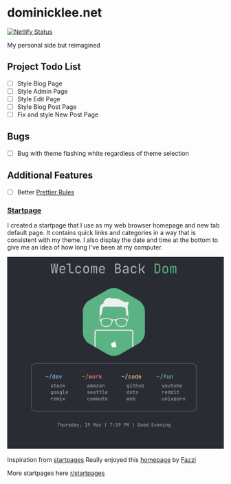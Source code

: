 # dominicklee.net

[![Netlify Status](https://api.netlify.com/api/v1/badges/c4f64dee-6759-4345-b233-350f2015a8d3/deploy-status)](https://app.netlify.com/sites/the-awesome-domogami-site/deploys)

My personal side but reimagined

## Project Todo List
- [ ] Style Blog Page
- [ ] Style Admin Page
- [ ] Style Edit Page
- [ ] Style Blog Post Page
- [ ] Fix and style New Post Page

## Bugs
- [ ] Bug with theme flashing white regardless of theme selection

## Additional Features
- [ ] Better [Prettier Rules](https://prettier.io/docs/en/options.html)

### [Startpage](https://the-awesome-domogami-site.netlify.app/startpage)

I created a startpage that I use as my web browser homepage and new tab default page. It contains quick links and categories in a way that is consistent with my theme. I also display the date and time at the bottom to give me an idea of how long I've been at my computer.

![Startpage](./previews/startpage.png)

Inspiration from [startpages](https://startpages.github)
Really enjoyed this [homepage](https://fxzzi.github.io/catStartpage/) by [Fazzi](https://github.com/Fxzzi?tab=repositories)

More startpages here [r/startpages](https://www.reddit.com/r/startpages/)
